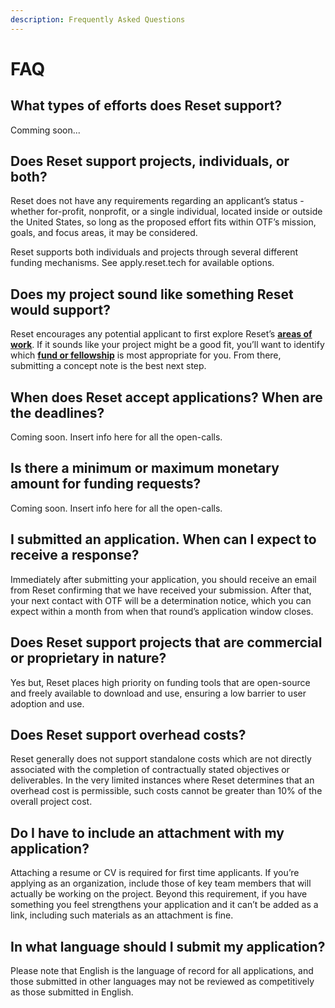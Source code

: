 ```yaml
---
description: Frequently Asked Questions
---
```


# FAQ

## **What types of efforts does Reset support?**

Comming soon...

## Does Reset support projects, individuals, or both?

Reset does not have any requirements regarding an applicant’s status - whether for-profit, nonprofit, or a single individual, located inside or outside the United States, so long as the proposed effort fits within OTF’s mission, goals, and focus areas, it may be considered.

Reset supports both individuals and projects through several different funding mechanisms. See apply.reset.tech for available options.

## Does my project sound like something Reset would support?

Reset encourages any potential applicant to first explore Reset’s [**areas of work**](https://www.reset.tech/work/). If it sounds like your project might be a good fit, you’ll want to identify which [**fund or fellowship**](https://www.reset.tech/open-calls/) is most appropriate for you. From there, submitting a concept note is the best next step.

## When does Reset accept applications? When are the deadlines?

Coming soon. Insert info here for all the open-calls.

## Is there a minimum or maximum monetary amount for funding requests?

Coming soon. Insert info here for all the open-calls.

## I submitted an application. When can I expect to receive a response?

Immediately after submitting your application, you should receive an email from Reset confirming that we have received your submission. After that, your next contact with OTF will be a determination notice, which you can expect within a month from when that round’s application window closes.

## Does Reset support projects that are commercial or proprietary in nature?

Yes but, Reset places high priority on funding tools that are open-source and freely available to download and use, ensuring a low barrier to user adoption and use.

## Does Reset support overhead costs?

Reset generally does not support standalone costs which are not directly associated with the completion of contractually stated objectives or deliverables. In the very limited instances where Reset determines that an overhead cost is permissible, such costs cannot be greater than 10% of the overall project cost.

## Do I have to include an attachment with my application?

Attaching a resume or CV is required for first time applicants. If you’re applying as an organization, include those of key team members that will actually be working on the project. Beyond this requirement, if you have something you feel strengthens your application and it can’t be added as a link, including such materials as an attachment is fine.

## In what language should I submit my application?

Please note that English is the language of record for all applications, and those submitted in other languages may not be reviewed as competitively as those submitted in English.


